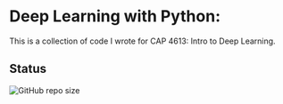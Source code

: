 # Deep Learning with Python:

This is a collection of code I wrote for CAP 4613: Intro to Deep Learning.

## Status

![GitHub repo size](https://img.shields.io/github/repo-size/ADolbyB/deep-learning-python?label=Repo%20Size&logo=Github)